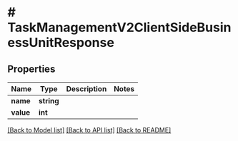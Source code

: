 # # TaskManagementV2ClientSideBusinessUnitResponse

## Properties

Name | Type | Description | Notes
------------ | ------------- | ------------- | -------------
**name** | **string** |  |
**value** | **int** |  |

[[Back to Model list]](../../README.md#models) [[Back to API list]](../../README.md#endpoints) [[Back to README]](../../README.md)
